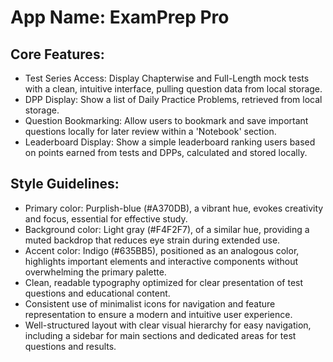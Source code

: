 # **App Name**: ExamPrep Pro

## Core Features:

- Test Series Access: Display Chapterwise and Full-Length mock tests with a clean, intuitive interface, pulling question data from local storage.
- DPP Display: Show a list of Daily Practice Problems, retrieved from local storage.
- Question Bookmarking: Allow users to bookmark and save important questions locally for later review within a 'Notebook' section.
- Leaderboard Display: Show a simple leaderboard ranking users based on points earned from tests and DPPs, calculated and stored locally.

## Style Guidelines:

- Primary color: Purplish-blue (#A370DB), a vibrant hue, evokes creativity and focus, essential for effective study.
- Background color: Light gray (#F4F2F7), of a similar hue, providing a muted backdrop that reduces eye strain during extended use.
- Accent color: Indigo (#635BB5), positioned as an analogous color, highlights important elements and interactive components without overwhelming the primary palette.
- Clean, readable typography optimized for clear presentation of test questions and educational content.
- Consistent use of minimalist icons for navigation and feature representation to ensure a modern and intuitive user experience.
- Well-structured layout with clear visual hierarchy for easy navigation, including a sidebar for main sections and dedicated areas for test questions and results.